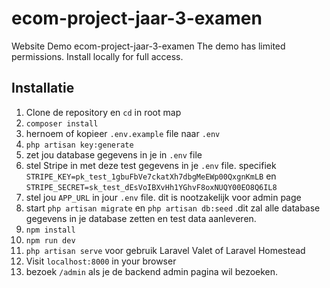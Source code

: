 # ecom-project-jaar-3-examen

Website Demo ecom-project-jaar-3-examen The demo has limited permissions. Install locally for full access.

## Installatie

1. Clone de repository en `cd` in root map
1. `composer install`
1. hernoem of kopieer `.env.example` file naar `.env`
1. `php artisan key:generate`
1. zet jou database gegevens in je in `.env` file
1. stel Stripe in met deze test gegevens in je `.env` file. specifiek `STRIPE_KEY=pk_test_1gbuFbVe7ckatXh7dbgMeEWp00QxgnKmLB` en `STRIPE_SECRET=sk_test_dEsVoIBXvHh1YGhvF8oxNUQY00EO8Q6IL8`
1. stel jou `APP_URL` in jour `.env` file. dit is nootzakelijk voor admin page
1. start `php artisan migrate` en `php artisan db:seed` .dit zal alle database gegevens in je database zetten en test data aanleveren.
1. `npm install`
1. `npm run dev`
1. `php artisan serve` voor gebruik Laravel Valet of Laravel Homestead
1. Visit `localhost:8000` in your browser
1. bezoek `/admin` als je de backend admin pagina wil bezoeken.
